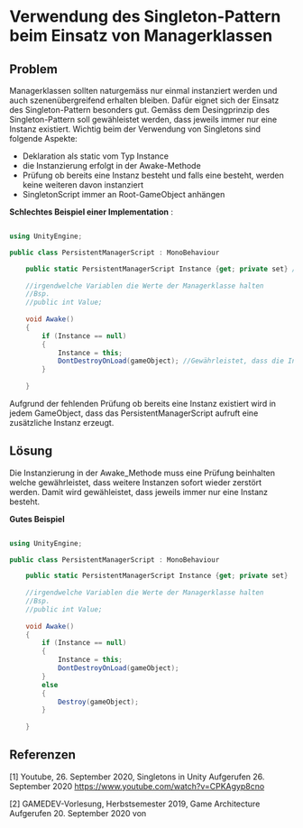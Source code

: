# Verwendung des Singleton-Pattern beim Einsatz von Managerklassen 

## Problem

Managerklassen sollten naturgemäss nur einmal instanziert werden und auch szenenübergreifend erhalten bleiben. Dafür eignet sich der Einsatz des Singleton-Pattern besonders gut.
Gemäss dem Desingprinzip des Singleton-Pattern soll gewähleistet werden, dass jeweils immer nur eine Instanz existiert.
Wichtig beim der Verwendung von Singletons sind folgende Aspekte:

* Deklaration als static vom Typ Instance
* die Instanzierung erfolgt in der Awake-Methode
* Prüfung ob bereits eine Instanz besteht und falls eine besteht, werden keine weiteren davon instanziert
* SingletonScript immer an Root-GameObject anhängen


**Schlechtes Beispiel einer Implementation** :
```csharp

using UnityEngine;

public class PersistentManagerScript : MonoBehaviour

    public static PersistentManagerScript Instance {get; private set} //Typ Instance und Zugrifffestlegung 
    
    //irgendwelche Variablen die Werte der Managerklasse halten
    //Bsp.
    //public int Value;
    
    void Awake()
    {
        if (Instance == null)
        {
            Instance = this;
            DontDestroyOnLoad(gameObject); //Gewährleistet, dass die Instanz beim Szenenwechsel bestehen bleibt
        }
            
    }

```

Aufgrund der fehlenden Prüfung ob bereits eine Instanz existiert wird in jedem GameObject, dass das PersistentManagerScript aufruft eine zusätzliche Instanz erzeugt. 


## Lösung

Die Instanzierung in der Awake_Methode muss eine Prüfung beinhalten welche gewährleistet, dass weitere Instanzen sofort wieder zerstört werden. Damit wird gewähleistet, dass jeweils immer nur eine Instanz besteht. 

**Gutes Beispiel**
```csharp

using UnityEngine;

public class PersistentManagerScript : MonoBehaviour

    public static PersistentManagerScript Instance {get; private set}
    
    //irgendwelche Variablen die Werte der Managerklasse halten
    //Bsp.
    //public int Value;
    
    void Awake()
    {
        if (Instance == null)
        {
            Instance = this;
            DontDestroyOnLoad(gameObject);
        }
        else
        {
            Destroy(gameObject);
        }
            
    }

```


## Referenzen

[1]
Youtube, 26. September 2020, Singletons in Unity
Aufgerufen 26. September 2020 https://www.youtube.com/watch?v=CPKAgyp8cno

[2]
GAMEDEV-Vorlesung, Herbstsemester 2019, Game Architecture
Aufgerufen 20. September 2020 von 


